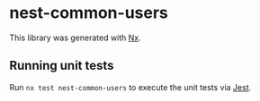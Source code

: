 # nest-common-users

This library was generated with [Nx](https://nx.dev).

## Running unit tests

Run `nx test nest-common-users` to execute the unit tests via [Jest](https://jestjs.io).
